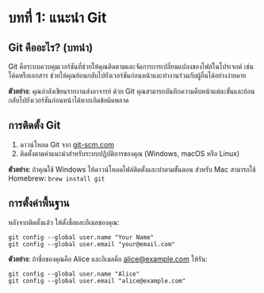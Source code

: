 # บทที่ 1: แนะนำ Git

## Git คืออะไร? (บทนำ)
Git คือระบบควบคุมเวอร์ชันที่ช่วยให้คุณติดตามและจัดการการเปลี่ยนแปลงของไฟล์ในโปรเจกต์ เช่น โค้ดหรือเอกสาร ช่วยให้คุณย้อนกลับไปยังเวอร์ชันก่อนหน้าและทำงานร่วมกับผู้อื่นได้อย่างง่ายดาย

**ตัวอย่าง:**
คุณกำลังเขียนรายงานส่งอาจารย์ ด้วย Git คุณสามารถบันทึกความคืบหน้าแต่ละขั้นและย้อนกลับไปยังเวอร์ชันก่อนหน้าได้หากเกิดข้อผิดพลาด

## การติดตั้ง Git
1. ดาวน์โหลด Git จาก [git-scm.com](https://git-scm.com/)
2. ติดตั้งตามคำแนะนำสำหรับระบบปฏิบัติการของคุณ (Windows, macOS หรือ Linux)

**ตัวอย่าง:**
ถ้าคุณใช้ Windows ให้ดาวน์โหลดไฟล์ติดตั้งและทำตามขั้นตอน สำหรับ Mac สามารถใช้ Homebrew: `brew install git`

## การตั้งค่าพื้นฐาน
หลังจากติดตั้งแล้ว ให้ตั้งชื่อและอีเมลของคุณ:
```
git config --global user.name "Your Name"
git config --global user.email "your@email.com"
```

**ตัวอย่าง:**
ถ้าชื่อของคุณคือ Alice และอีเมลคือ alice@example.com ให้รัน:
```
git config --global user.name "Alice"
git config --global user.email "alice@example.com"
```
